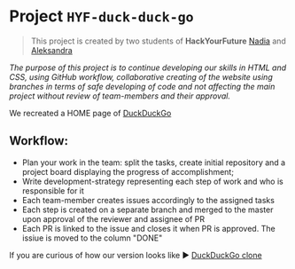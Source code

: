 # Project `HYF-duck-duck-go`

> This project is created by two students of **HackYourFuture** [Nadia](https://github.com/ms-np) and [Aleksandra](https://github.com/aleks2407)

_The purpose of this project is to continue developing our skills in HTML and CSS, using GitHub workflow, collaborative creating of the website using branches in terms of safe developing of code and not affecting the main project without review of team-members and their approval._

We recreated a HOME page of [DuckDuckGo](duckduckgo.com)

## Workflow:
- Plan your work in the team: split the tasks, create initial repository and a project board displaying the progress of accomplishment;
- Write development-strategy representing each step of work and who is responsible for it
- Each team-member creates issues accordingly to the assigned tasks
- Each step is created on a separate branch and merged to the master upon approval of the reviewer and assignee of PR
- Each PR is linked to the issue and closes it when PR is approved. The issiue is moved to the column "DONE"

If you are curious of how our version looks like :arrow_forward: [DuckDuckGo clone](https://aleks2407.github.io/HYF-duck-duck-clone/.)